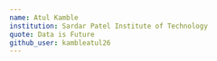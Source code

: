 ```yaml
---
name: Atul Kamble
institution: Sardar Patel Institute of Technology
quote: Data is Future
github_user: kambleatul26
---
```

